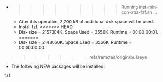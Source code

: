 * >>>>>>>>> Running inst-min-con-xtra-fzf.sh ...
  * After this operation, 2,700 kB of additional disk space will be used.
  * Install fzf.
<<<<<<< HEAD
  * Disk size = 2157304K. Space Used = 3556K. Runtime = 00:00:00:01.
=======
  * Disk size = 2148060K. Space Used = 3556K. Runtime = 00:00:00:00.
>>>>>>> refs/remotes/origin/bullseye
  * The following NEW packages will be installed:
  ```bash
fzf
  ```
